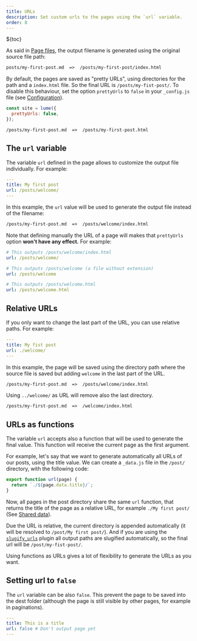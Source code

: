 ```yaml
---
title: URLs
description: Set custom urls to the pages using the `url` variable.
order: 8
---
```


${toc}

As said in [Page files](../creating-pages/page-files.md), the output filename is
generated using the original source file path:

```txt
posts/my-first-post.md  =>  /posts/my-first-post/index.html
```

By default, the pages are saved as "pretty URLs", using directories for the path
and a `index.html` file. So the final URL is `/posts/my-fist-post/`. To disable
this behaviour, set the option `prettyUrls` to `false` in your `_config.js` file
(see [Configuration](../configuration/config-file.md)).

```js
const site = lume({
  prettyUrls: false,
});
```

```txt
/posts/my-first-post.md  =>  /posts/my-first-post.html
```

## The `url` variable

The variable `url` defined in the page allows to customize the output file
individually. For example:

```yml
---
title: My first post
url: /posts/welcome/
---
```

In this example, the `url` value will be used to generate the output file
instead of the filename:

```txt
/posts/my-first-post.md  =>  /posts/welcome/index.html
```

Note that defining manually the URL of a page will makes that `prettyUrls`
option **won't have any effect.** For example:

```yml
# This outputs /posts/welcome/index.html
url: /posts/welcome/

# This outputs /posts/welcome (a file without extension)
url: /posts/welcome

# This outputs /posts/welcome.html
url: /posts/welcome.html
```

## Relative URLs

If you only want to change the last part of the URL, you can use relative paths.
For example:

```yml
---
title: My fist post
url: ./welcome/
---
```

In this example, the page will be saved using the directory path where the
source file is saved but adding `welcome` in the last part of the URL.

```txt
/posts/my-first-post.md  =>  /posts/welcome/index.html
```

Using `../welcome/` as URL will remove also the last directory.

```txt
/posts/my-first-post.md  =>  /welcome/index.html
```

## URLs as functions

The variable `url` accepts also a function that will be used to generate the
final value. This function will receive the current page as the first argument.

For example, let's say that we want to generate automatically all URLs of our
posts, using the title value. We can create a `_data.js` file in the `/post/`
directory, with the following code:

```js
export function url(page) {
  return `./${page.data.title}/`;
}
```

Now, all pages in the post directory share the same `url` function, that returns
the title of the page as a relative URL, for example `./My first post/` (See
[Shared data](../creating-pages/shared-data.md)).

Due the URL is relative, the current directory is appended automatically (it
will be resolved to `/post/My first post/`). And if you are using the
[`slugify_urls`](../../plugins/slugify_urls.md) plugin all output paths are
slugified automatically, so the final url will be `/post/my-fist-post/`.

Using functions as URLs gives a lot of flexibility to generate the URLs as you
want.

## Setting url to `false`

The `url` variable can be also `false`. This prevent the page to be saved into
the dest folder (although the page is still visible by other pages, for example
in paginations).

```yml
---
title: This is a title
url: false # Don't output page yet
---
```
